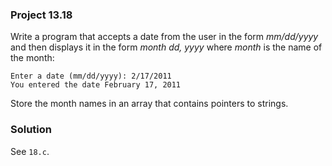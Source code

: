### Project 13.18

Write a program that accepts a date from the user in the form *mm/dd/yyyy* and
then displays it in the form *month dd, yyyy* where *month* is the name of the
month:

```
Enter a date (mm/dd/yyyy): 2/17/2011
You entered the date February 17, 2011
```

Store the month names in an array that contains pointers to strings.

### Solution

See `18.c`.
